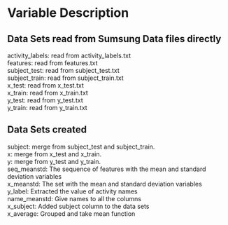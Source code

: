# Variable Description
## Data Sets read from Sumsung Data files directly
activity_labels: read from activity_labels.txt  
features: read from features.txt  
subject_test: read from subject_test.txt  
subject_train: read from subject_train.txt  
x_test: read from x_test.txt  
x_train: read from x_train.txt  
y_test: read from y_test.txt  
y_train: read from y_train.txt  
## Data Sets created
subject: merge from subject_test and subject_train.  
x: merge from x_test and x_train.  
y: merge from y_test and y_train.  
seq_meanstd: The sequence of features with the mean and standard deviation variables  
x_meanstd: The set with the mean and standard deviation variables  
y_label: Extracted the value of activity names  
name_meanstd: Give names to all the columns  
x_subject: Added subject column to the data sets  
x_average: Grouped and take mean function  
